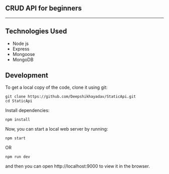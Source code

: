 ## CRUD API for beginners 

----- 

## Technologies Used 
 * Node js
 * Express 
 * Mongoose
 * MongoDB 


## Development

To get a local copy of the code, clone it using git:

```
git clone https://github.com/Deepshikhayadav/StaticApi.git
cd StaticApi
```

Install dependencies:

```
npm install
```

Now, you can start a local web server by running:

```
npm start
```
OR 
```
npm run dev
```

and then you can open http://localhost:9000 to view it in the browser.
